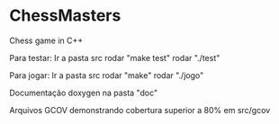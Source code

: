 # ChessMasters
Chess game in C++

Para testar:
Ir a pasta src
rodar "make test"
rodar "./test"

Para jogar:
Ir a pasta src
rodar "make"
rodar "./jogo"

Documentação doxygen na pasta "doc"

Arquivos GCOV demonstrando cobertura superior a 80% em src/gcov